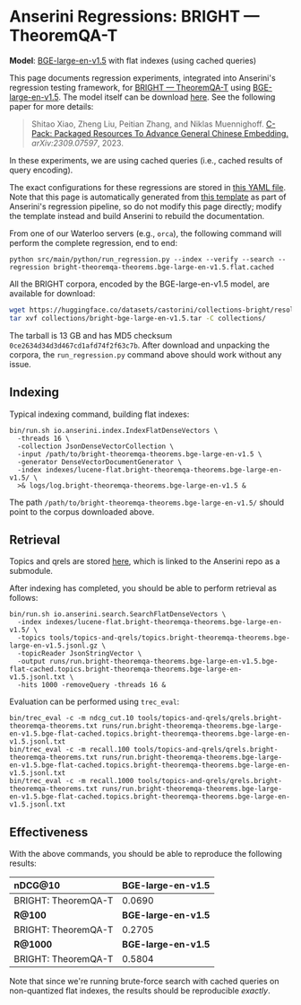 # Anserini Regressions: BRIGHT &mdash; TheoremQA-T

**Model**: [BGE-large-en-v1.5](https://huggingface.co/BAAI/bge-large-en-v1.5) with flat indexes (using cached queries)

This page documents regression experiments, integrated into Anserini's regression testing framework, for [BRIGHT &mdash; TheoremQA-T](https://brightbenchmark.github.io/) using [BGE-large-en-v1.5](https://huggingface.co/BAAI/bge-large-en-v1.5).
The model itself can be download [here](https://huggingface.co/BAAI/bge-large-en-v1.5).
See the following paper for more details:

> Shitao Xiao, Zheng Liu, Peitian Zhang, and Niklas Muennighoff. [C-Pack: Packaged Resources To Advance General Chinese Embedding.](https://arxiv.org/abs/2309.07597) _arXiv:2309.07597_, 2023.

In these experiments, we are using cached queries (i.e., cached results of query encoding).

The exact configurations for these regressions are stored in [this YAML file](../../src/main/resources/regression/bright-theoremqa-theorems.bge-large-en-v1.5.flat.cached.yaml).
Note that this page is automatically generated from [this template](../../src/main/resources/docgen/templates/bright-theoremqa-theorems.bge-large-en-v1.5.flat.cached.template) as part of Anserini's regression pipeline, so do not modify this page directly; modify the template instead and build Anserini to rebuild the documentation.

From one of our Waterloo servers (e.g., `orca`), the following command will perform the complete regression, end to end:

```
python src/main/python/run_regression.py --index --verify --search --regression bright-theoremqa-theorems.bge-large-en-v1.5.flat.cached
```

All the BRIGHT corpora, encoded by the BGE-large-en-v1.5 model, are available for download:

```bash
wget https://huggingface.co/datasets/castorini/collections-bright/resolve/main/bright-bge-large-en-v1.5.tar -P collections/
tar xvf collections/bright-bge-large-en-v1.5.tar -C collections/
```

The tarball is 13 GB and has MD5 checksum `0ce2634d34d3d467cd1afd74f2f63c7b`.
After download and unpacking the corpora, the `run_regression.py` command above should work without any issue.

## Indexing

Typical indexing command, building flat indexes:

```
bin/run.sh io.anserini.index.IndexFlatDenseVectors \
  -threads 16 \
  -collection JsonDenseVectorCollection \
  -input /path/to/bright-theoremqa-theorems.bge-large-en-v1.5 \
  -generator DenseVectorDocumentGenerator \
  -index indexes/lucene-flat.bright-theoremqa-theorems.bge-large-en-v1.5/ \
  >& logs/log.bright-theoremqa-theorems.bge-large-en-v1.5 &
```

The path `/path/to/bright-theoremqa-theorems.bge-large-en-v1.5/` should point to the corpus downloaded above.

## Retrieval

Topics and qrels are stored [here](https://github.com/castorini/anserini-tools/tree/master/topics-and-qrels), which is linked to the Anserini repo as a submodule.

After indexing has completed, you should be able to perform retrieval as follows:

```
bin/run.sh io.anserini.search.SearchFlatDenseVectors \
  -index indexes/lucene-flat.bright-theoremqa-theorems.bge-large-en-v1.5/ \
  -topics tools/topics-and-qrels/topics.bright-theoremqa-theorems.bge-large-en-v1.5.jsonl.gz \
  -topicReader JsonStringVector \
  -output runs/run.bright-theoremqa-theorems.bge-large-en-v1.5.bge-flat-cached.topics.bright-theoremqa-theorems.bge-large-en-v1.5.jsonl.txt \
  -hits 1000 -removeQuery -threads 16 &
```

Evaluation can be performed using `trec_eval`:

```
bin/trec_eval -c -m ndcg_cut.10 tools/topics-and-qrels/qrels.bright-theoremqa-theorems.txt runs/run.bright-theoremqa-theorems.bge-large-en-v1.5.bge-flat-cached.topics.bright-theoremqa-theorems.bge-large-en-v1.5.jsonl.txt
bin/trec_eval -c -m recall.100 tools/topics-and-qrels/qrels.bright-theoremqa-theorems.txt runs/run.bright-theoremqa-theorems.bge-large-en-v1.5.bge-flat-cached.topics.bright-theoremqa-theorems.bge-large-en-v1.5.jsonl.txt
bin/trec_eval -c -m recall.1000 tools/topics-and-qrels/qrels.bright-theoremqa-theorems.txt runs/run.bright-theoremqa-theorems.bge-large-en-v1.5.bge-flat-cached.topics.bright-theoremqa-theorems.bge-large-en-v1.5.jsonl.txt
```

## Effectiveness

With the above commands, you should be able to reproduce the following results:

| **nDCG@10**                                                                                                  | **BGE-large-en-v1.5**|
|:-------------------------------------------------------------------------------------------------------------|----------------------|
| BRIGHT: TheoremQA-T                                                                                          | 0.0690               |
| **R@100**                                                                                                    | **BGE-large-en-v1.5**|
| BRIGHT: TheoremQA-T                                                                                          | 0.2705               |
| **R@1000**                                                                                                   | **BGE-large-en-v1.5**|
| BRIGHT: TheoremQA-T                                                                                          | 0.5804               |

Note that since we're running brute-force search with cached queries on non-quantized flat indexes, the results should be reproducible _exactly_.
